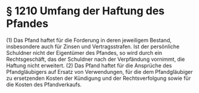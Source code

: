 # § 1210 Umfang der Haftung des Pfandes
(1) Das Pfand haftet für die Forderung in deren jeweiligem Bestand, insbesondere auch für Zinsen und Vertragsstrafen. Ist der persönliche Schuldner nicht der Eigentümer des Pfandes, so wird durch ein Rechtsgeschäft, das der Schuldner nach der Verpfändung vornimmt, die Haftung nicht erweitert.
(2) Das Pfand haftet für die Ansprüche des Pfandgläubigers auf Ersatz von Verwendungen, für die dem Pfandgläubiger zu ersetzenden Kosten der Kündigung und der Rechtsverfolgung sowie für die Kosten des Pfandverkaufs.